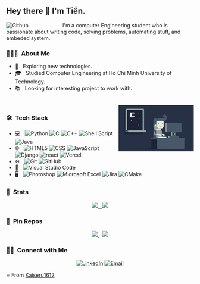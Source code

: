 ## Hey there 👋 I'm Tiến.

<img width="30%" align="left" alt="Github" src="https://user-images.githubusercontent.com/48678280/88862734-4903af80-d201-11ea-968b-9c939d88a37c.gif" />

I'm a computer Engineering student who is passionate about writing code, solving problems, automating stuff, and embeded system.

### 👨🏻‍💻 &nbsp;About Me

- 🤔 &nbsp; Exploring new technologies.
- 🎓 &nbsp; Studied Computer Engineering at Ho Chi Minh University of Technology.
- 📚 &nbsp; Looking for interesting project to work with.
<br>



<img width="40%" align="right" alt="Github" src="https://raw.githubusercontent.com/AVS1508/AVS1508/master/assets/Night-Coding.gif" />

### 🛠 &nbsp;Tech Stack

- 💻 &nbsp;
  ![Python](https://img.shields.io/badge/-Python-333333?style=plastic&logo=python)
  ![C](https://img.shields.io/badge/-C-333333?style=plastic&logo=C%2B%2B&logoColor=00599C)
  ![C++](https://img.shields.io/badge/-C++-333333?style=plastic&logo=C%2B%2B&logoColor=00599C)
  ![Shell Script](https://img.shields.io/badge/-Shells_script-333333?style=plastic&logo=gnu-bash&logoColor=white)
  ![Java](https://img.shields.io/badge/-Java-333333?style=plastic&logo=gnu-bash&logoColor=white)
- 🌐 &nbsp;
  ![HTML5](https://img.shields.io/badge/-HTML5-333333?style=plastic&logo=HTML5)
  ![CSS](https://img.shields.io/badge/-CSS-333333?style=plastic&logo=CSS3&logoColor=1572B6)
  ![JavaScript](https://img.shields.io/badge/-JavaScript-333333?style=plastic&logo=javascript)
  ![Django](https://img.shields.io/badge/-Django-333333?style=plastic&logo=django)
  ![react](https://img.shields.io/badge/-React-333333?style=plastic&logo=react)
  ![Vercel](https://img.shields.io/badge/-vercel-333333?style=plastic&logo=vercel)
- ⚙️ &nbsp;
  ![Git](https://img.shields.io/badge/-Git-333333?style=plastic&logo=git)
  ![GitHub](https://img.shields.io/badge/-GitHub-333333?style=plastic&logo=github)
- 🔧 &nbsp;
  ![Visual Studio Code](https://img.shields.io/badge/-Visual%20Studio%20Code-333333?style=plastic&logo=visual-studio-code&logoColor=007ACC)
- 🖥 &nbsp;
  ![Photoshop](https://img.shields.io/badge/-Photoshop-333333?style=plastic&logo=adobe-photoshop)
  ![Microsoft Excel](https://img.shields.io/badge/-Microsoft_Excel-333333?style=plastic&logo=microsoft-excel)
  ![Jira](https://img.shields.io/badge/-Jira-333333?style=plastic&logo=jira)
  ![CMake](https://img.shields.io/badge/-Cmake-333333?style=plastic&logo=cmake)

### 🔎 &nbsp;Stats

<p align="center" >
<a href="https://github.com/Kaiseru1612">
  <img height="175em" src="https://github-readme-stats.vercel.app/api?username=Kaiseru1612&theme=cobalt&show_icons=true" />
  &nbsp;
  <img height="175em" src="https://github-readme-stats.vercel.app/api/top-langs/?username=Kaiseru1612&theme=cobalt&layout=compact" />
</a>
</p>

### 📌 &nbsp;Pin Repos
<p align="center" >
  <a href="https://github.com/Kaiseru1612/IoT_Android_App">
  <img height="150em" src="https://github-readme-stats.vercel.app/api/pin/?username=Kaiseru1612&repo=IoT_Android_App&show_icons=true&theme=cobalt" />
  </a>
  &nbsp;
  <a href="https://github.com/Kaiseru1612/dadn">
  <img height="150em" src="https://github-readme-stats.vercel.app/api/pin/?username=Kaiseru1612&repo=dadn&show_icons=true&theme=cobalt" />
  </a>
</p>

<h3> 🤝🏻 &nbsp;Connect with Me </h3>

<p align="center">
<a href="https://www.facebook.com/Otamegane.1612"><img alt="LinkedIn" src="https://img.shields.io/badge/Facebook-VinhTien-blue?style=plastic&logo=facebook"></a>
<a href="mailto:vinhtien1612@gmail.com"><img alt="Email" src="https://img.shields.io/badge/Email-tien.tranvinh.1612@gmail.com-success?style=plastic&logo=gmail"></a>
</p>

⭐️ From [Kaiseru1612](https://github.com/Kaiseru1612)
